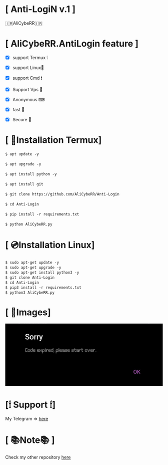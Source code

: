 #  [ Anti-LogiN v.1 ]

🇮🇷AliCybeRR🇮🇷 

# [ AliCybeRR.AntiLogin feature ]
- [x] support Termux ❕
- [x] support Linux🐧
- [x] support Cmd ❗
- [x] Support Vps 🗿
- [x] Anonymous  ⌨
- [x] fast 🚀
- [x] Secure  🔐


# [ 📀Installation Termux]
```
$ apt update -y

$ apt upgrade -y

$ apt install python -y

$ apt install git

$ git clone https://github.com/AliCybeRR/Anti-Login

$ cd Anti-Login

$ pip install -r requirements.txt

$ python AliCybeRR.py 
```

# [ 💿Installation Linux]
```
$ sudo apt-get update -y
$ sudo apt-get upgrade -y
$ sudo apt-get install python3 -y
$ git clone Anti-Login
$ cd Anti-Login
$ pip3 install -r requirements.txt
$ python3 AliCybeRR.py
```
# [ 📸Images]
<img src="Anti.png" /><br>
# [🕯 Support 🕯]

My Telegram => <a href="https://T.me/AliCybeRR_KabiRR">here</a>

# [ 📚Note📚 ]
Check my other repository <a href="https://github.com/AliCybeRR?tab=repositories">here</a>

